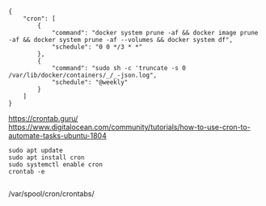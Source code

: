 ```
{
    "cron": [
        {
            "command": "docker system prune -af && docker image prune -af && docker system prune -af --volumes && docker system df",
            "schedule": "0 0 */3 * *"
        },
        {
            "command": "sudo sh -c 'truncate -s 0 /var/lib/docker/containers/_/_-json.log",
            "schedule": "@weekly"
        }
    ]
}
```

https://crontab.guru/
https://www.digitalocean.com/community/tutorials/how-to-use-cron-to-automate-tasks-ubuntu-1804

```
sudo apt update
sudo apt install cron
sudo systemctl enable cron
crontab -e


```

/var/spool/cron/crontabs/
